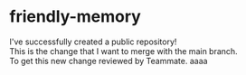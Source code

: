 # friendly-memory
I've successfully created a public repository!  
This is the change that I want to merge with the main branch.  
To get this new change reviewed by Teammate.
aaaa
